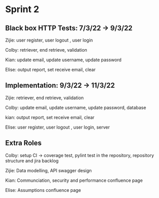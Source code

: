 # Sprint 2 #


## Black box HTTP Tests: 7/3/22 -> 9/3/22 ##

Zijie: user register, user logout , user login

Colby: retriever, end retrieve, validation

Kian: update email, update username, update password

Elise: output report, set receive email, clear

## Implementation: 9/3/22 -> 11/3/22 ##

Zijie: retriever, end retrieve, validation

Colby: update email, update username, update password, database

kian: output report, set receive email, clear

Elise: user register, user logout , user login, server



## Extra Roles ##

Colby: setup CI → coverage test, pylint test in the repository, repository structure and jira backlog

Zijie: Data modelling, API swagger design

Kian: Communciation, security and performance confluence page

Elise: Assumptions confluence page
